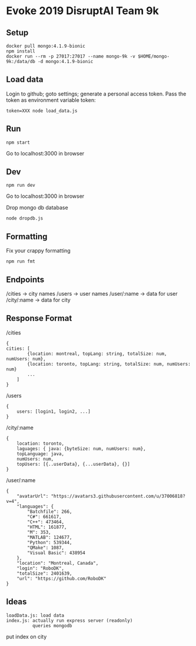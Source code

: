 Evoke 2019 DisruptAI Team 9k
============================

Setup
-----

    docker pull mongo:4.1.9-bionic
    npm install
    docker run --rm -p 27017:27017 --name mongo-9k -v $HOME/mongo-9k:/data/db -d mongo:4.1.9-bionic


Load data
---------

Login to github; goto settings; generate a personal access token.
Pass the token as environment variable token:

    token=XXX node load_data.js


Run
---
    
    npm start

Go to localhost:3000 in browser


Dev
---
    
    npm run dev

Go to localhost:3000 in browser

Drop mongo db database

    node dropdb.js


Formatting
----------

Fix your crappy formatting

    npm run fmt


Endpoints
---------
/cities -> city names
/users -> user names
/user/:name -> data for user
/city/:name -> data for city

Response Format
---------------

/cities
```
{
cities: [
        {location: montreal, topLang: string, totalSize: num, numUsers: num},
        {location: toronto, topLang: string, totalSize: num, numUsers: num}
        ...
    ]
}
```

/users
```
{
    users: [login1, login2, ...]
}
```

/city/:name
```
{
    location: toronto,
    laguages: { java: {byteSize: num, numUsers: num},
    topLanguage: java,
    numUsers: num,
    topUsers: [{..userData}, {...userData}, {}]
}
```

/user/:name
```
{
    "avatarUrl": "https://avatars3.githubusercontent.com/u/37006818?v=4",
    "languages": {
        "Batchfile": 266,
        "C#": 661617,
        "C++": 473464,
        "HTML": 161877,
        "M": 353,
        "MATLAB": 124677,
        "Python": 539344,
        "QMake": 1087,
        "Visual Basic": 438954
    },
    "location": "Montreal, Canada",
    "login": "RoboDK",
    "totalSize": 2401639,
    "url": "https://github.com/RoboDK"
}
```


Ideas
-----

    loadData.js: load data
    index.js: actually run express server (readonly)
              queries mongodb

put index on city
